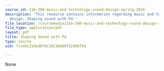 ```yaml
---
course_id: 21m-380-music-and-technology-sound-design-spring-2016
description: 'This resource contains information regarding music and technology: Sound
  design; Shaping sound with Pd.'
file_location: /coursemedia/21m-380-music-and-technology-sound-design-spring-2016/7cc4dc219ed87dc10218e09f22366f9d_MIT21M_380S16_Lec09.pdf
file_type: application/pdf
layout: pdf
title: Shaping Sound with Pd
type: course
uid: 7cc4dc219ed87dc10218e09f22366f9d

---
```

None